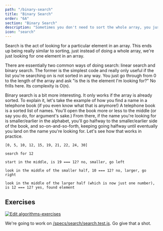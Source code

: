 ```yaml
---
path: "/binary-search"
title: "Binary Search"
order: "6A"
section: "Binary Search"
description: "Sometimes you don't need to sort the whole array, you just need to find one element. Brian introduces one of the most effective ways of finding an element in array: binary search"
icon: "search"
---
```


Search is the act of looking for a particular element in an array. This ends up being really similar to sorting, just instead of doing a whole array, we're just looking for one element in an array.

There are essentially two common ways of doing search: linear search and binary search. The former is the simplest code and really only useful if the list you're searching on is not sorted in any way. You just go through from 0 to the length of the array and ask "is the is the element I'm looking for?" No frills here. Its complexity is O(n).

Binary search is a bit more interesting. It only works if the array is already sorted. To explain it, let's take the example of how you find a name in a telephone book (if you even know what that is anymore!) A telephone book is a sorted list of names. You'll open the book more or less to the middle (or say you do, for argument's sake.) From there, if the name you're looking for is smaller/earlier in the alphabet, you'll go halfway to the smaller/earlier side of the book, and so-on-and-so-forth, keeping going halfway until eventually you land on the name you're looking for. Let's see how that works in practice.

```text
[0, 5, 10, 12, 15, 19, 21, 22, 24, 30]

search for 12

start in the middle, is 19 === 12? no, smaller, go left

look in the middle of the smaller half, 10 === 12? no, larger, go right

look in the middle of the larger half (which is now just one number), is 12 === 12? yes, found element
```

## Exercises

[![Edit algorithms-exercises](https://codesandbox.io/static/img/play-codesandbox.svg)][sb]

We're going to work on [/specs/search/search.test.js][gh]. Go give that a shot.

[gh]: https://github.com/btholt/algorithms-exercises/blob/main/specs/search/search.test.js
[sb]: https://codesandbox.io/s/github/btholt/algorithms-exercises/tree/main?file=/specs/search/search.test.js
